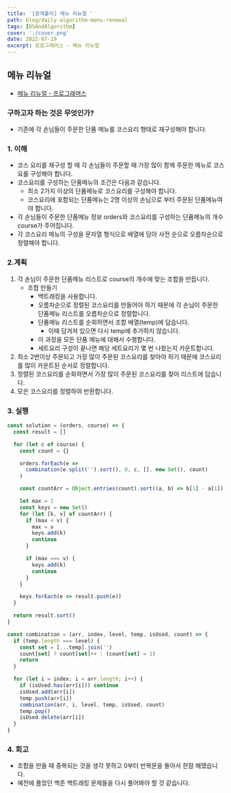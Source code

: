 ```yaml
---
title: '[문제풀이] 메뉴 리뉴얼 '
path: blog/daily-algorithm-menu-renewal
tags: [DSAndAlgorithm]
cover: './cover.png'
date: 2022-07-19
excerpt: 프로그래머스 - 메뉴 리뉴얼
---
```


## 메뉴 리뉴얼

- [메뉴 리뉴얼 - 프로그래머스](https://school.programmers.co.kr/learn/courses/30/lessons/72411)

### 구하고자 하는 것은 무엇인가?

- 기존에 각 손님들이 주문한 단품 메뉴를 코스요리 형태로 재구성해야 합니다.

### 1. 이해

- 코스 요리를 재구성 할 때 각 손님들이 주문할 때 가장 많이 함께 주문한 메뉴로 코스요를 구성해야 합니다.
- 코스요리를 구성하는 단품메뉴의 조건은 다음과 같습니다.
  - 최소 2가지 이상의 단품메뉴로 코스요리를 구성해야 합니다.
  - 코스요리에 포함되는 단품메뉴는 2명 이상의 손님으로 부터 주문된 단품메뉴여야 합니다.
- 각 손님들이 주문한 단품메뉴 정보 orders와 코스요리를 구성하는 단품메뉴의 개수 course가 주어집니다.
- 각 코스요리 메뉴의 구성을 문자열 형식으로 배열에 담아 사전 순으로 오름차순으로 정렬해야 합니다.

### 2.계획

1. 각 손님이 주문한 단품메뉴 리스트로 course의 개수에 맞는 조합을 만듭니다.
   - 조합 만들기
     - 백트래킹을 사용합니다.
     - 오름차순으로 정렬된 코스요리를 만들어야 하기 때문에 각 손님이 주문한 단품메뉴 리스트를 오름차순으로 정렬합니다.
     - 단품메뉴 리스트를 순회하면서 조합 배열(temp)에 담습니다.
       - 이때 담겨져 있으면 다시 temp에 추가하지 않습니다.
     - 이 과정을 모든 단품 메뉴에 대해서 수행합니다.
     - 세트요리 구성이 끝나면 해당 세트요리가 몇 번 나왔는지 카운트합니다.
2. 최소 2번이상 주문되고 가장 많이 주문된 코스요리를 찾아야 하기 때문에 코스요리를 많이 카운트된 순서로 정렬합니다.
3. 정렬된 코스요리를 순회하면서 가장 많이 주문된 코스요리를 찾아 리스트에 담습니다.
4. 모은 코스요리를 정렬하여 반환합니다.

### 3. 실행

```jsx
const solution = (orders, course) => {
  const result = []

  for (let c of course) {
    const count = {}

    orders.forEach(e =>
      combination(e.split('').sort(), 0, c, [], new Set(), count)
    )

    const countArr = Object.entries(count).sort((a, b) => b[1] - a[1])

    let max = 2
    const keys = new Set()
    for (let [k, v] of countArr) {
      if (max < v) {
        max = v
        keys.add(k)
        continue
      }

      if (max === v) {
        keys.add(k)
        continue
      }
    }

    keys.forEach(e => result.push(e))
  }

  return result.sort()
}

const combination = (arr, index, level, temp, isUsed, count) => {
  if (temp.length === level) {
    const set = [...temp].join('')
    count[set] ? count[set]++ : (count[set] = 1)
    return
  }

  for (let i = index; i < arr.length; i++) {
    if (isUsed.has(arr[i])) continue
    isUsed.add(arr[i])
    temp.push(arr[i])
    combination(arr, i, level, temp, isUsed, count)
    temp.pop()
    isUsed.delete(arr[i])
  }
}
```

### 4. 회고

- 조합을 만들 때 중복되는 것을 생각 못하고 0부터 반복문을 돌아서 한참 해맸습니다.
- 예전에 풀었던 백준 백트래킹 문제들을 다시 풀어봐야 할 것 같습니다.
